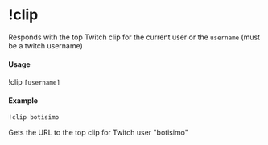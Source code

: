 # !clip
Responds with the top Twitch clip for the current user or the `username` (must be a twitch username)

#### Usage
!clip `[username]`

#### Example
    !clip botisimo

Gets the URL to the top clip for Twitch user "botisimo"
